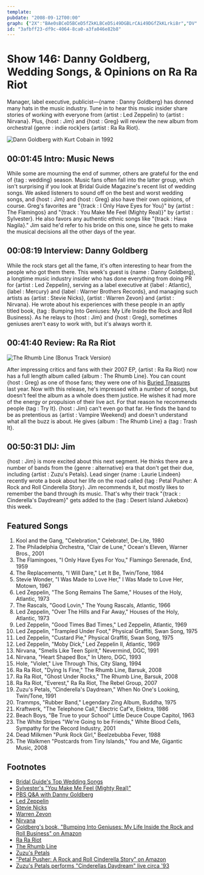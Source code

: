 ```yaml
---
template: 
pubdate: "2008-09-12T00:00"
graph: {"2X":"BAe0sBCeD5BCeD5fZkKLBCeD5i49DGBLrCAi49DGfZkKLrki8r","DV":"CxTRbrEa0wrEa0wuoMq77yyqOrEa0wBGc5NrEa0wG1ui7rEa0wBIINirEa0wg8cEOrEa0w7Vi7crEa0w","1XG":"CXFfPb3eM2BQsAMb3eM2b3eM2dhnxe","2C7":"40NiYVVfux40NiYkDu6l40NiYQZmbUQZmbUm00ih"}
id: "3afbff23-df9c-4064-8ca0-a3fa046e82b8"
---
```






# Show 146: Danny Goldberg, Wedding Songs, & Opinions on Ra Ra Riot

Manager, label executive, publicist—{name : Danny Goldberg} has donned many hats in the music industry. Tune in to hear this music insider share stories of working with everyone from {artist : Led Zeppelin} to {artist : Nirvana}. Plus, {host : Jim} and {host : Greg} will review the new album from orchestral {genre : indie rock}ers {artist : Ra Ra Riot}.

![Dann Goldberg with Kurt Cobain in 1992](https://static.soundopinions.org/images/2008/goldberg.jpg)



## 00:01:45 Intro: Music News

While some are mourning the end of summer, others are grateful for the end of {tag : wedding} season. Music fans often fall into the latter group, which isn't surprising if you look at Bridal Guide Magazine's recent list of wedding songs. We asked listeners to sound off on the best and worst wedding songs, and {host : Jim} and {host : Greg} also have their own opinions, of course. Greg's favorites are "{track : I Only Have Eyes for You}" by {artist : The Flamingos} and "{track : You Make Me Feel (Mighty Real)}" by {artist : Sylvester}. He also favors any authentic ethnic songs like "{track : Hava Nagila}." Jim said he'd refer to his bride on this one, since he gets to make the musical decisions all the other days of the year.



## 00:08:19 Interview: Danny Goldberg

While the rock stars get all the fame, it's often interesting to hear from the people who got them there. This week's guest is {name : Danny Goldberg}, a longtime music industry insider who has done everything from doing PR for {artist : Led Zeppelin}, serving as a label executive at {label : Atlantic}, {label : Mercury} and {label : Warner Brothers Records}, and managing such artists as {artist : Stevie Nicks}, {artist : Warren Zevon} and {artist : Nirvana}. He wrote about his experiences with these people in an aptly titled book, {tag : Bumping Into Geniuses: My Life Inside the Rock and Roll Business}. As he relays to {host : Jim} and {host : Greg}, sometimes geniuses aren't easy to work with, but it's always worth it.



## 00:41:40 Review: Ra Ra Riot

![The Rhumb Line (Bonus Track Version)](https://static.soundopinions.org/assets/146/1XG0.jpg)

After impressing critics and fans with their 2007 EP, {artist : Ra Ra Riot} now has a full length album called {album : The Rhumb Line}. You can count {host : Greg} as one of those fans; they were one of his [Buried Treasures](/show/87/) last year. Now with this release, he's impressed with a number of songs, but doesn't feel the album as a whole does them justice. He wishes it had more of the energy or propulsion of their live act. For that reason he recommends people {tag : Try It}. {host : Jim} can't even go that far. He finds the band to be as pretentious as {artist : Vampire Weekend} and doesn't understand what all the buzz is about. He gives {album : The Rhumb Line} a {tag : Trash It}.



## 00:50:31 DIJ: Jim

{host : Jim} is more excited about this next segment. He thinks there are a number of bands from the {genre : alternative} era that don't get their due, including {artist : Zuzu's Petals}. Lead singer {name : Laurie Lindeen} recently wrote a book about her life on the road called {tag : Petal Pusher: A Rock and Roll Cinderella Story}. Jim recommends it, but mostly likes to remember the band through its music. That's why their track "{track : Cinderella's Daydream}" gets added to the {tag : Desert Island Jukebox} this week.



## Featured Songs

1. Kool and the Gang, "Celebration," Celebrate!, De-Lite, 1980
2. The Philadelphia Orchestra, "Clair de Lune," Ocean's Eleven, Warner Bros., 2001
3. The Flamingoes, "I Only Have Eyes For You," Flamingo Serenade, End, 1959
4. The Replacements, "I Will Dare," Let It Be, Twin/Tone, 1984
5. Stevie Wonder, "I Was Made to Love Her," I Was Made to Love Her, Motown, 1967
6. Led Zeppelin, "The Song Remains The Same," Houses of the Holy, Atlantic, 1973
7. The Rascals, "Good Lovin," The Young Rascals, Atlantic, 1966
8. Led Zeppelin, "Over The Hills and Far Away," Houses of the Holy, Atlantic, 1973
9. Led Zeppelin, "Good Times Bad Times," Led Zeppelin, Atlantic, 1969
10. Led Zeppelin, "Trampled Under Foot," Physical Graffiti, Swan Song, 1975
11. Led Zeppelin, "Custard Pie," Physical Graffiti, Swan Song, 1975
12. Led Zeppelin, "Moby Dick," Led Zeppelin II, Atlantic, 1969
13. Nirvana, "Smells Like Teen Spirit," Nevermind, DGC, 1991
14. Nirvana, "Heart Shaped Box," In Utero, DGC, 1993
15. Hole, "Violet," Live Through This, City Slang, 1994
16. Ra Ra Riot, "Dying Is Fine," The Rhumb Line, Barsuk, 2008
17. Ra Ra Riot, "Ghost Under Rocks," The Rhumb Line, Barsuk, 2008
18. Ra Ra Riot, "Everest," Ra Ra Riot, The Rebel Group, 2007
19. Zuzu's Petals, "Cinderella's Daydream," When No One's Looking, Twin/Tone, 1991
20. Trammps, "Rubber Band," Legendary Zing Album, Buddha, 1975
21. Kraftwerk, "The Telephone Call," Electric Caf'e, Elektra, 1986
22. Beach Boys, "Be True to your School" Little Deuce Coupe Capitol, 1963
23. The White Stripes "We're Going to be Friends," White Blood Cells, Sympathy for the Record Industry, 2001
24. Dead Milkmen "Punk Rock Girl," Beelzebubba Fever, 1988
25. The Walkmen "Postcards from Tiny Islands," You and Me, Gigantic Music, 2008



## Footnotes

- [Bridal Guide's Top Wedding Songs](http://bridalguide.com/planning/wedding-reception/top-90-wedding-songs)
- [Sylvester's "You Make Me Feel (Mighty Real)"](http://www.youtube.com/watch?v=oG2ixYJ79iE)
- [PBS Q&A with Danny Goldberg](http://www.pbs.org/wgbh/pages/frontline/shows/music/interviews/goldberg.html)
- [Led Zeppelin](http://www.ledzeppelin.com/)
- [Stevie Nicks](http://stevienicksofficial.com/)
- [Warren Zevon](http://www.warrenzevon.com/)
- [Nirvana](http://www.allmusic.com/cg/amg.dll?p=amg&sql=11:hifexqr5ld6e)
- [Goldberg's book, "Bumping Into Geniuses: My Life Inside the Rock and Roll Business" on Amazon](http://www.amazon.com/Bumping-Into-Geniuses-Inside-Business/dp/1592403700)
- [Ra Ra Riot](http://www.rarariot.com/)
- [The Rhumb Line](http://www.metacritic.com/music/artists/rarariot/rhumbline?q=the%20rhumb%20line)
- [Zuzu's Petals](http://www.twintone.com/zuzu.html)
- ["Petal Pusher: A Rock and Roll Cinderella Story" on Amazon](http://www.amazon.com/Petal-Pusher-Rock-Cinderella-Story/dp/0743292324)
- [Zuzu's Petals performs "Cinderellas Daydream" live circa '93](http://laurielindeen.blogspot.com/2008/05/zuzus-petals-cinderellas-daydream-video.html)